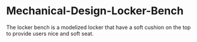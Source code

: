 # Mechanical-Design-Locker-Bench
The locker bench is a modelized locker that have a soft cushion on the top to provide users nice and soft seat.


